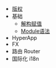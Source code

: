 - [版权](COPYRIGHT.md)
- 基础
  - [解构赋值](basic/destructuring.md)
  - [Module语法](basic/module.md)
- HyperApp
- FX
- 路由 Router
- 国际化 i18n
